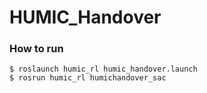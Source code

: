 # HUMIC_Handover

### How to run
    $ roslaunch humic_rl humic_handover.launch
    $ rosrun humic_rl humichandover_sac
